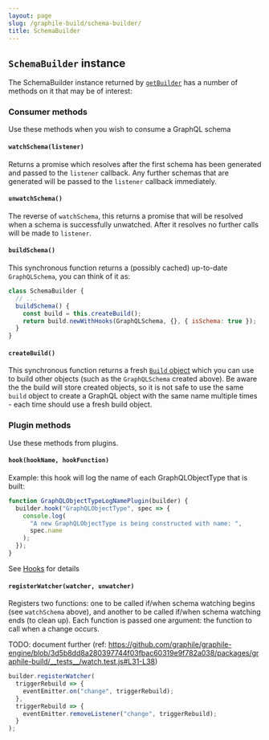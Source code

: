```yaml
---
layout: page
slug: /graphile-build/schema-builder/
title: SchemaBuilder
---
```


## `SchemaBuilder` instance

The SchemaBuilder instance returned by
[`getBuilder`](/graphile-build/graphile-build/) has a number of methods on it
that may be of interest:

### Consumer methods

Use these methods when you wish to consume a GraphQL schema

#### `watchSchema(listener)`

Returns a promise which resolves after the first schema has been generated and
passed to the `listener` callback. Any further schemas that are generated will
be passed to the `listener` callback immediately.

#### `unwatchSchema()`

The reverse of `watchSchema`, this returns a promise that will be resolved when
a schema is successfully unwatched. After it resolves no further calls will be
made to `listener`.

#### `buildSchema()`

This synchronous function returns a (possibly cached) up-to-date
`GraphQLSchema`, you can think of it as:

```js
class SchemaBuilder {
  // ...
  buildSchema() {
    const build = this.createBuild();
    return build.newWithHooks(GraphQLSchema, {}, { isSchema: true });
  }
}
```

#### `createBuild()`

This synchronous function returns a fresh [`Build`
object](/graphile-build/build-object/) which you can use to build other objects
(such as the `GraphQLSchema` created above). Be aware the the build will store
created objects, so it is not safe to use the same `build` object to create a
GraphQL object with the same name multiple times - each time should use a fresh
build object.

### Plugin methods

Use these methods from plugins.

#### `hook(hookName, hookFunction)`

Example: this hook will log the name of each GraphQLObjectType that is built:

```js
function GraphQLObjectTypeLogNamePlugin(builder) {
  builder.hook("GraphQLObjectType", spec => {
    console.log(
      "A new GraphQLObjectType is being constructed with name: ",
      spec.name
    );
  });
}
```

See [Hooks](/graphile-build/hooks/) for details

#### `registerWatcher(watcher, unwatcher)`

Registers two functions: one to be called if/when schema watching begins (see
`watchSchema` above), and another to be called if/when schema watching ends (to
clean up). Each function is passed one argument: the function to call when a
change occurs.

TODO: document further (ref: https://github.com/graphile/graphile-engine/blob/3d5b8dd8a280397744f03fbac60319e9f782a038/packages/graphile-build/__tests__/watch.test.js#L31-L38)

```js
builder.registerWatcher(
  triggerRebuild => {
    eventEmitter.on("change", triggerRebuild);
  },
  triggerRebuild => {
    eventEmitter.removeListener("change", triggerRebuild);
  }
);
```
